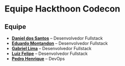 # Equipe Hackthoon Codecon

## Equipe

- [**Daniel dos Santos**](https://github.com/danielhinsching) – Desenvolvedor Fullstack 
- [**Eduardo Montandon**](https://github.com/1montandon) – Desenvolvedor Fullstack 
- [**Gabriel Lima**](https://github.com/GabrielLima2803) – Desenvolvedor Fullstack
- [**Luiz Felipe**](https://github.com/LuizNunes06) – Desenvolvedor Fullstack 
- [**Pedro Henrique**](https://github.com/BlackVSK) – DevOps
